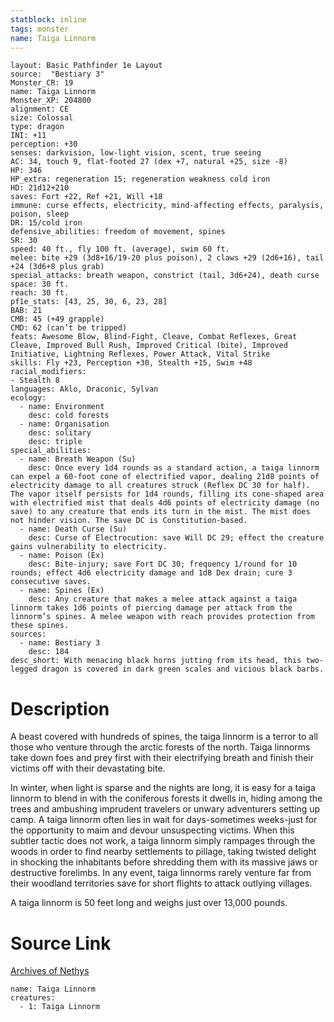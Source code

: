 ```yaml
---
statblock: inline
tags: monster
name: Taiga Linnorm
---
```

```statblock
layout: Basic Pathfinder 1e Layout
source:  "Bestiary 3"
Monster_CR: 19
name: Taiga Linnorm
Monster_XP: 204800
alignment: CE
size: Colossal
type: dragon
INI: +11
perception: +30
senses: darkvision, low-light vision, scent, true seeing
AC: 34, touch 9, flat-footed 27 (dex +7, natural +25, size -8)
HP: 346
HP_extra: regeneration 15; regeneration weakness cold iron
HD: 21d12+210
saves: Fort +22, Ref +21, Will +18
immune: curse effects, electricity, mind-affecting effects, paralysis, poison, sleep
DR: 15/cold iron
defensive_abilities: freedom of movement, spines
SR: 30
speed: 40 ft., fly 100 ft. (average), swim 60 ft.
melee: bite +29 (3d8+16/19-20 plus poison), 2 claws +29 (2d6+16), tail +24 (3d6+8 plus grab)
special_attacks: breath weapon, constrict (tail, 3d6+24), death curse
space: 30 ft.
reach: 30 ft.
pf1e_stats: [43, 25, 30, 6, 23, 28]
BAB: 21
CMB: 45 (+49 grapple)
CMD: 62 (can’t be tripped)
feats: Awesome Blow, Blind-Fight, Cleave, Combat Reflexes, Great Cleave, Improved Bull Rush, Improved Critical (bite), Improved Initiative, Lightning Reflexes, Power Attack, Vital Strike
skills: Fly +23, Perception +30, Stealth +15, Swim +48
racial_modifiers:
- Stealth 8
languages: Aklo, Draconic, Sylvan
ecology:
  - name: Environment
    desc: cold forests
  - name: Organisation
    desc: solitary
    desc: triple
special_abilities:
  - name: Breath Weapon (Su)
    desc: Once every 1d4 rounds as a standard action, a taiga linnorm can expel a 60-foot cone of electrified vapor, dealing 21d8 points of electricity damage to all creatures struck (Reflex DC 30 for half). The vapor itself persists for 1d4 rounds, filling its cone-shaped area with electrified mist that deals 4d6 points of electricity damage (no save) to any creature that ends its turn in the mist. The mist does not hinder vision. The save DC is Constitution-based.
  - name: Death Curse (Su)
    desc: Curse of Electrocution: save Will DC 29; effect the creature gains vulnerability to electricity.
  - name: Poison (Ex)
    desc: Bite-injury; save Fort DC 30; frequency 1/round for 10 rounds; effect 4d6 electricity damage and 1d8 Dex drain; cure 3 consecutive saves.
  - name: Spines (Ex)
    desc: Any creature that makes a melee attack against a taiga linnorm takes 1d6 points of piercing damage per attack from the linnorm’s spines. A melee weapon with reach provides protection from these spines.
sources:
  - name: Bestiary 3
    desc: 184
desc_short: With menacing black horns jutting from its head, this two-legged dragon is covered in dark green scales and vicious black barbs.
```
# Description
A beast covered with hundreds of spines, the taiga linnorm is a terror to all those who venture through the arctic forests of the north. Taiga linnorms take down foes and prey first with their electrifying breath and finish their victims off with their devastating bite.

In winter, when light is sparse and the nights are long, it is easy for a taiga linnorm to blend in with the coniferous forests it dwells in, hiding among the trees and ambushing imprudent travelers or unwary adventurers setting up camp. A taiga linnorm often lies in wait for days-sometimes weeks-just for the opportunity to maim and devour unsuspecting victims. When this subtler tactic does not work, a taiga linnorm simply rampages through the woods in order to find nearby settlements to pillage, taking twisted delight in shocking the inhabitants before shredding them with its massive jaws or destructive forelimbs. In any event, taiga linnorms rarely venture far from their woodland territories save for short flights to attack outlying villages.

A taiga linnorm is 50 feet long and weighs just over 13,000 pounds.
# Source Link
[Archives of Nethys](https://aonprd.com/MonsterDisplay.aspx?ItemName=Taiga%20Linnorm)
```encounter-table
name: Taiga Linnorm
creatures:
  - 1: Taiga Linnorm
```
